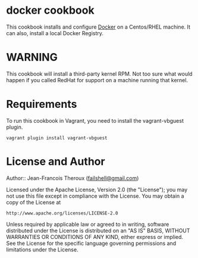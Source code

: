 # docker cookbook

This cookbook installs and configure [Docker](http://www.docker.io/) on a Centos/RHEL machine.
It can also, install a local Docker Registry.

# WARNING

This cookbook will install a third-party kernel RPM. Not too sure what would happen if you
called RedHat for support on a machine running that kernel.

# Requirements

To run this cookbook in Vagrant, you need to install the vagrant-vbguest plugin.

`vagrant plugin install vagrant-vbguest`

# License and Author

Author:: Jean-Francois Theroux (<failshell@gmail.com>)

Licensed under the Apache License, Version 2.0 (the "License");
you may not use this file except in compliance with the License.
You may obtain a copy of the License at

    http://www.apache.org/licenses/LICENSE-2.0

Unless required by applicable law or agreed to in writing, software
distributed under the License is distributed on an "AS IS" BASIS,
WITHOUT WARRANTIES OR CONDITIONS OF ANY KIND, either express or implied.
See the License for the specific language governing permissions and
limitations under the License.

